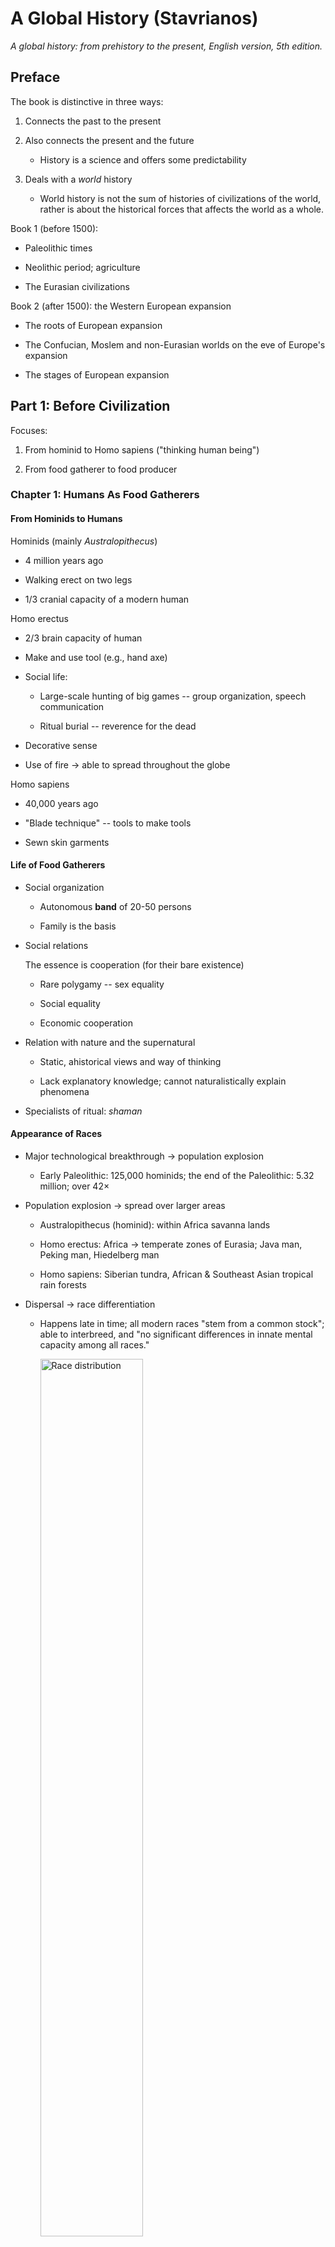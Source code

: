 # A Global History (Stavrianos)

_A global history: from prehistory to the present, English version, 5th edition._

## Preface

The book is distinctive in three ways:

1. Connects the past to the present

1. Also connects the present and the future

   - History is a science and offers some predictability

1. Deals with a _world_ history

   - World history is not the sum of histories of civilizations of the world, rather is about the historical forces that affects the world as a whole.

Book 1 (before 1500):

- Paleolithic times

- Neolithic period; agriculture

- The Eurasian civilizations

Book 2 (after 1500): the Western European expansion

- The roots of European expansion

- The Confucian, Moslem and non-Eurasian worlds on the eve of Europe's expansion

- The stages of European expansion

## Part 1: Before Civilization

Focuses:

1. From hominid to Homo sapiens ("thinking human being")

2. From food gatherer to food producer

### Chapter 1: Humans As Food Gatherers

#### From Hominids to Humans

Hominids (mainly _Australopithecus_)

- 4 million years ago

- Walking erect on two legs

- 1/3 cranial capacity of a modern human

Homo erectus

- 2/3 brain capacity of human

- Make and use tool (e.g., hand axe)

- Social life:

  - Large-scale hunting of big games -- group organization, speech communication

  - Ritual burial -- reverence for the dead

- Decorative sense

- Use of fire $\rightarrow$ able to spread throughout the globe

Homo sapiens

- 40,000 years ago

- "Blade technique" -- tools to make tools

- Sewn skin garments

#### Life of Food Gatherers

- Social organization

  - Autonomous **band** of 20-50 persons
  
  - Family is the basis

- Social relations

  The essence is cooperation (for their bare existence)

  - Rare polygamy -- sex equality
  
  - Social equality
  
  - Economic cooperation

- Relation with nature and the supernatural

  - Static, ahistorical views and way of thinking
  
  - Lack explanatory knowledge; cannot naturalistically explain phenomena

- Specialists of ritual: _shaman_

#### Appearance of Races

- Major technological breakthrough $\rightarrow$ population explosion

  - Early Paleolithic: 125,000 hominids; the end of the Paleolithic: 5.32 million; over $42 \times$

- Population explosion $\rightarrow$ spread over larger areas

  - Australopithecus (hominid): within Africa savanna lands

  - Homo erectus: Africa $\rightarrow$ temperate zones of Eurasia; Java man, Peking man, Hiedelberg man

  - Homo sapiens: Siberian tundra, African & Southeast Asian tropical rain forests

- Dispersal $\rightarrow$ race differentiation

  - Happens late in time; all modern races "stem from a common stock"; able to interbreed,
    and "no significant differences in innate mental capacity among all races."

    <img src="race-dist.jpg" alt="Race distribution" width="60%"/>

### Chapter 2: Humans As Food Growers

(Earlier) Paleolithic times: human learned to speak, to make tool, and to use fire; akin to animals,
humans were still food gatherers.

#### Origins of Agriculture

- Agriculture: start of _Neolithic_ age.

- Paleolithic humans understood the mechanics of plant growth; they didn't grow crops because

  - There's no incentive: humans were not starving or suffer from population explosion

  - Humans as hunters and gatherers had a greater variety of food, can work less,
  and can avoid unsanitary conditions due to settling down.

  - Plants and animals suitable for domestication is scarce.

- Shift to agriculture: 10,000 $\sim$ 2,000 years ago

  - No more places to migrate to $\rightarrow$ population density increases

  - Many more people per square mile can be supported by agriculture than by food gathering.

#### Spread of Agriculture

- (Independent) center of _agricultural revolution_:

  - the Middle East: wheat, oats, rye, and barley; goat, sheep, cattle, and pig

  - Mesoamerica: maize, beans, squashes

  - Northern China: millets, sorghum, soybeans, mulberry tree, lacquer tree

  - Other centers suggested by new discoveries

- Multi-species agriculture: higher productivity + subsistence security

- Incipient agriculture: earliest domestication to agricultural revolution

  - Gradual and prolonged; several millennia

  - <img src="agri-dist.jpg" alt="Expansion of Agriculture" width="60%"/>

- Diffusion of agriculture is sparked by the _inefficiency_ of early agriculture

  - Land is used for a few years $\rightarrow$ abandoned to restore fertility for $8 \sim 10+$ years

  - Recuperating land $:$ cultivated land is $5 \sim 10 : 1$

  - Constant shift-off from settlement to new lands

  - Middle East: spread to Indus valley, central Asia, eastern Europe

  - Africa: (most likely) from Middle East $\rightarrow$ Nile valley (4000 B.C.) $\rightarrow$ Sudan Negroes
  (3000 B.C.) $\rightarrow$ sub-Saharan Africa

  - New world: maize in Mexico, 7000 B.C.; two species of squash, the bottle gourd, tepary bean,
  chili peppers, amaranths, and avocados.

  - ![Agriculture dispersal](agri-dispersal.png)

#### Varieties of Agriculture

- Three cereal areas (very generally speaking)

  - the rice area in East and Southeast Asia

  - the maize area in the Americas

  - the wheat area in Europe, the Middle East, North Africa, and central Asia to the Indus and Yellow River valleys

- Agricultural techniques / styles

  - Slash and burn: remove trees without iron tools

  - Terrace agriculture: prevent the damage of flash floods in mountainous areas

  - Vegetative root farming

  - Raised field agriculture (in Peru)

- Stock raising

  - In regions with too little rainfall for agriculture

  - _Pastoral nomads_ with their dogs, horses, camel ... -- always ready to strike the civilization centers

#### Life of the Food Growers

- Settle down to grow plants -- _bands_ gave way to _villages_

- Life was miserable in the beginning:

  - Low productivity

  - Hard labor and famine, malnutrition

  - Sanitation problems

  Higher birthrate compensated for low life expectancy

- Rapid technological progress

  - Sedentary life enabled a richer material existence
  
  - House furnishing, pottery, ovens (kilns), textiles...

- Social structure:

  - Tribal political structure; _tribes_, _chiefs_
  
  - _Extended family_ consisting of two or more couples and their children
  
  - **Social homogeneity**
  
    - A "built-in brake" on productivity
  
    - Egalitarian, but low productivity
  
  - Equality in social relations, and in sex relations

- Religion

  - A goddess of the earth or of fertility; the earth mother
    The source of productivity of plants and animals, and of the _fecundity_ of women

#### Demographic and Racial Results

- Human population: 5.32 million (10,000 BC) $\rightarrow$ 133 million (2,000 BC)

- Agriculture spreads long distance and converts hunters into agriculturalists

  - Race imbalance: Mongoloids, Caucasoids, Negroids outstood in number

## Part 2: Classical Civilization of Eurasia, to A.D. 500

Focus: _classical civilizations_ in _classical age_

- Prevalent creativity in different civilizations, each developing its own style
  (Unlike agricultural revolution, in which the Middle East took the major lead)

- Outward expansion, contact with each other

### First Eurasian Civilizations, 3500 - 1000 B.C.

- Earliest: Sumer
